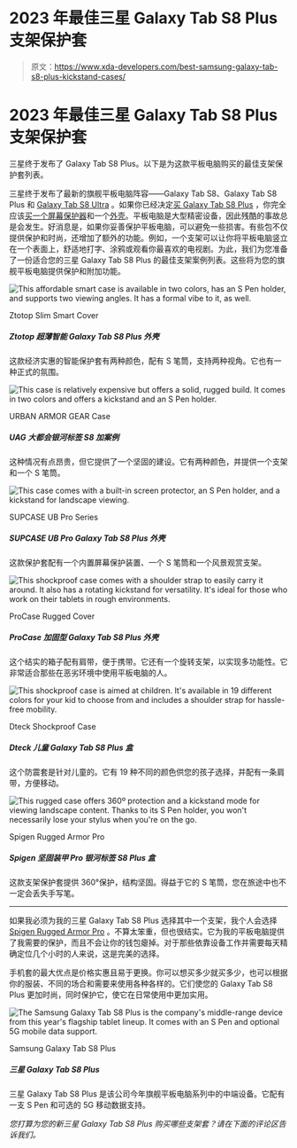 # 2023 年最佳三星 Galaxy Tab S8 Plus 支架保护套

> 原文：<https://www.xda-developers.com/best-samsung-galaxy-tab-s8-plus-kickstand-cases/>

# 2023 年最佳三星 Galaxy Tab S8 Plus 支架保护套

三星终于发布了 Galaxy Tab S8 Plus。以下是为这款平板电脑购买的最佳支架保护套列表。

三星终于发布了最新的旗舰平板电脑阵容——Galaxy Tab S8、Galaxy Tab S8 Plus 和 [Galaxy Tab S8 Ultra](https://www.xda-developers.com/samsung-galaxy-tab-s8-ultra-review/) 。如果你已经决定[买 Galaxy Tab S8 Plus](https://www.xda-developers.com/best-samsung-galaxy-tab-s8-deals/) ，你完全应该[买一个屏幕保护器](https://www.xda-developers.com/best-samsung-galaxy-tab-s8-plus-screen-protectors/)和一个[外壳](https://www.xda-developers.com/best-samsung-galaxy-tab-s8-plus-cases)。平板电脑是大型精密设备，因此残酷的事故总是会发生。好消息是，如果你妥善保护平板电脑，可以避免一些损害。有些包不仅提供保护和时尚，还增加了额外的功能。例如，一个支架可以让你将平板电脑竖立在一个表面上，舒适地打字、涂鸦或观看你最喜欢的电视剧。为此，我们为您准备了一份适合您的三星 Galaxy Tab S8 Plus 的最佳支架案例列表。这些将为您的旗舰平板电脑提供保护和附加功能。

 <picture>![This affordable smart case is available in two colors, has an S Pen holder, and supports two viewing angles. It has a formal vibe to it, as well.](img/b122953fbae42a8362e45006fc599380.png)</picture> 

Ztotop Slim Smart Cover

##### Ztotop 超薄智能 Galaxy Tab S8 Plus 外壳

这款经济实惠的智能保护套有两种颜色，配有 S 笔筒，支持两种视角。它也有一种正式的氛围。

 <picture>![This case is relatively expensive but offers a solid, rugged build. It comes in two colors and offers a kickstand and an S Pen holder.](img/cd82024def4815348851937b6eda38f2.png)</picture> 

URBAN ARMOR GEAR Case

##### UAG 大都会银河标签 S8 加案例

这种情况有点昂贵，但它提供了一个坚固的建设。它有两种颜色，并提供一个支架和一个 S 笔筒。

 <picture>![This case comes with a built-in screen protector, an S Pen holder, and a kickstand for landscape viewing.](img/73887265017971bb6e3d1a4121313f70.png)</picture> 

SUPCASE UB Pro Series

##### SUPCASE UB Pro Galaxy Tab S8 Plus 外壳

这款保护套配有一个内置屏幕保护装置、一个 S 笔筒和一个风景观赏支架。

 <picture>![This shockproof case comes with a shoulder strap to easily carry it around. It also has a rotating kickstand for versatility. It's ideal for those who work on their tablets in rough environments.](img/58258fdc4cbfdc91015e8e233ee10056.png)</picture> 

ProCase Rugged Cover

##### ProCase 加固型 Galaxy Tab S8 Plus 外壳

这个结实的箱子配有肩带，便于携带。它还有一个旋转支架，以实现多功能性。它非常适合那些在恶劣环境中使用平板电脑的人。

 <picture>![This shockproof case is aimed at children. It's available in 19 different colors for your kid to choose from and includes a shoulder strap for hassle-free mobility.](img/9e76342cd5fd67c11183c717f05d71f1.png)</picture> 

Dteck Shockproof Case

##### Dteck 儿童 Galaxy Tab S8 Plus 盒

这个防震套是针对儿童的。它有 19 种不同的颜色供您的孩子选择，并配有一条肩带，方便移动。

 <picture>![This rugged case offers 360º protection and a kickstand mode for viewing landscape content. Thanks to its S Pen holder, you won't necessarily lose your stylus when you're on the go.](img/dd1148818ebe92822b987a8c5b993bfd.png)</picture> 

Spigen Rugged Armor Pro

##### Spigen 坚固装甲 Pro 银河标签 S8 Plus 盒

这款支架保护套提供 360°保护，结构坚固。得益于它的 S 笔筒，您在旅途中也不一定会丢失手写笔。

* * *

如果我必须为我的三星 Galaxy Tab S8 Plus 选择其中一个支架，我个人会选择 [Spigen Rugged Armor Pro](https://www.amazon.com/Spigen-Rugged-Designed-Galaxy-Holder/dp/B08CY9WDH6/?tag=xda-1pb8j90-20&ascsubtag=UUxdaUeUpU7464&asc_refurl=https%3A%2F%2Fwww.xda-developers.com%2Fbest-samsung-galaxy-tab-s8-plus-kickstand-cases%2F&asc_campaign=Short-Term) 。不算太笨重，但也很结实。它为我的平板电脑提供了我需要的保护，而且不会让你的钱包瘪掉。对于那些依靠设备工作并需要每天精确定位几个小时的人来说，这是完美的选择。

手机套的最大优点是价格实惠且易于更换。你可以想买多少就买多少，也可以根据你的服装、不同的场合和需要来使用各种各样的。它们使您的 Galaxy Tab S8 Plus 更加时尚，同时保护它，使它在日常使用中更加实用。

 <picture>![The Samsung Galaxy Tab S8 Plus is the company's middle-range device from this year's flagship tablet lineup. It comes with an S Pen and optional 5G mobile data support.](img/002effbefdf647aac461ccd7772fb5f8.png)</picture> 

Samsung Galaxy Tab S8 Plus

##### 三星 Galaxy Tab S8 Plus

三星 Galaxy Tab S8 Plus 是该公司今年旗舰平板电脑系列中的中端设备。它配有一支 S Pen 和可选的 5G 移动数据支持。

*您打算为您的新三星 Galaxy Tab S8 Plus 购买哪些支架套？请在下面的评论区告诉我们。*